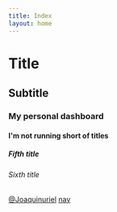 ```yaml
---
title: Index
layout: home
---
```


# Title
## Subtitle
### My personal dashboard
#### I'm not running short of titles
##### Fifth title
###### Sixth title

[@Joaquinuriel](https://github.com/Joaquinuriel)
[nav](./nav.html)
